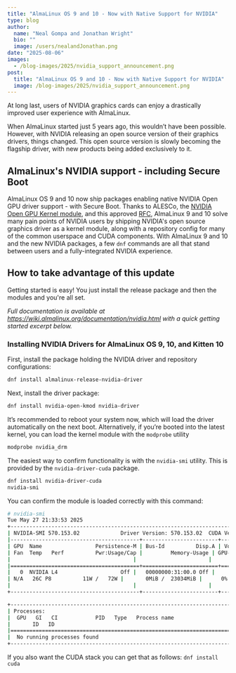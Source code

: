 ```yaml
---
title: "AlmaLinux OS 9 and 10 - Now with Native Support for NVIDIA"
type: blog
author:
  name: "Neal Gompa and Jonathan Wright"
  bio: ""
  image: /users/nealandJonathan.png
date: "2025-08-06"
images:
  - /blog-images/2025/nvidia_support_announcement.png
post:
  title: "AlmaLinux OS 9 and 10 - Now with Native Support for NVIDIA"
  image: /blog-images/2025/nvidia_support_announcement.png
---
```


At long last, users of NVIDIA graphics cards can enjoy a drastically improved user experience with AlmaLinux.

When AlmaLinux started just 5 years ago, this wouldn’t have been possible. However, with NVIDIA releasing an open source version of their graphics drivers, things changed. This open source version is slowly becoming the flagship driver, with new products being added exclusively to it.

## AlmaLinux's NVIDIA support - including Secure Boot

AlmaLinux OS 9 and 10 now ship packages enabling native NVIDIA Open GPU driver support - with Secure Boot. Thanks to ALESCo, the [NVIDIA Open GPU Kernel module](https://github.com/NVIDIA/open-gpu-kernel-modules), and this approved [RFC](https://github.com/AlmaLinux/ALESCo/blob/master/rfcs/0004-build-and-ship-nvidia-drivers.md), AlmaLinux 9 and 10 solve many pain points of NVIDIA users by shipping NVIDIA's open source graphics driver as a kernel module, along with a repository config for many of the common userspace and CUDA components. With AlmaLinux 9 and 10 and the new NVIDIA packages, a few `dnf` commands are all that stand between users and a fully-integrated NVIDIA experience.

## How to take advantage of this update

Getting started is easy! You just install the release package and then the modules and you're all set.

_Full documentation is available at https://wiki.almalinux.org/documentation/nvidia.html with a quick getting started excerpt below._

### Installing NVIDIA Drivers for AlmaLinux OS 9, 10, and Kitten 10

First, install the package holding the NVIDIA driver and repository configurations:

```bash
dnf install almalinux-release-nvidia-driver
```

Next, install the driver package:

```bash
dnf install nvidia-open-kmod nvidia-driver
```

It’s recommended to reboot your system now, which will load the driver automatically on the next boot. Alternatively, if you’re booted into the latest kernel, you can load the kernel module with the `modprobe` utility

```bash
modprobe nvidia_drm
```

The easiest way to confirm functionality is with the `nvidia-smi` utility. This is provided by the `nvidia-driver-cuda` package.

```bash
dnf install nvidia-driver-cuda
nvidia-smi
```

You can confirm the module is loaded correctly with this command:

```bash
# nvidia-smi
Tue May 27 21:33:53 2025
+-----------------------------------------------------------------------------------------+
| NVIDIA-SMI 570.153.02         	Driver Version: 570.153.02 	CUDA Version: 12.8 	|
|-----------------------------------------+------------------------+----------------------+
| GPU  Name             	Persistence-M | Bus-Id      	Disp.A | Volatile Uncorr. ECC |
| Fan  Temp   Perf      	Pwr:Usage/Cap |       	Memory-Usage | GPU-Util  Compute M. |
|                                     	|                    	|           	MIG M. |
|=========================================+========================+======================|
|   0  NVIDIA L4                  	Off |   00000000:31:00.0 Off |                	0 |
| N/A   26C	P8         	11W /   72W |   	0MiB /  23034MiB |  	0%  	Default |
|                                     	|                    	|              	N/A |
+-----------------------------------------+------------------------+----------------------+

+-----------------------------------------------------------------------------------------+
| Processes:                                                                          	|
|  GPU   GI   CI          	PID   Type   Process name                    	GPU Memory |
|    	ID   ID                                                           	Usage  	|
|=========================================================================================|
|  No running processes found                                                         	|
+-----------------------------------------------------------------------------------------+
```

If you also want the CUDA stack you can get that as follows:
`dnf install cuda`
